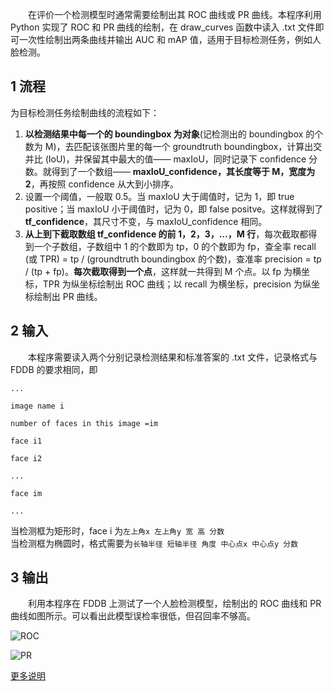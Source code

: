 ﻿&emsp;&emsp;在评价一个检测模型时通常需要绘制出其 ROC 曲线或 PR 曲线。本程序利用 Python 实现了 ROC 和 PR 曲线的绘制，在 draw_curves 函数中读入 .txt 文件即可一次性绘制出两条曲线并输出 AUC 和 mAP 值，适用于目标检测任务，例如人脸检测。

## 1 流程

为目标检测任务绘制曲线的流程如下：
1. **以检测结果中每一个的 boundingbox 为对象**(记检测出的 boundingbox 的个数为 M)，去匹配该张图片里的每一个 groundtruth boundingbox，计算出交并比 (IoU)，并保留其中最大的值—— maxIoU，同时记录下 confidence 分数。就得到了一个数组—— **maxIoU_confidence，其长度等于 M，宽度为 2**，再按照 confidence 从大到小排序。
2. 设置一个阈值，一般取 0.5。当 maxIoU 大于阈值时，记为 1，即 true positive；当 maxIoU 小于阈值时，记为 0，即 false positve。这样就得到了 **tf_confidence**，其尺寸不变，与 maxIoU_confidence 相同。
3. **从上到下截取数组 tf_confidence 的前 1，2，3，…，M 行**，每次截取都得到一个子数组，子数组中 1 的个数即为 tp，0 的个数即为 fp，查全率 recall (或 TPR) = tp / (groundtruth boundingbox 的个数)，查准率 precision = tp / (tp + fp)。**每次截取得到一个点**，这样就一共得到 M 个点。以 fp 为横坐标，TPR 为纵坐标绘制出 ROC 曲线；以 recall 为横坐标，precision 为纵坐标绘制出 PR 曲线。

## 2 输入

&emsp;&emsp;本程序需要读入两个分别记录检测结果和标准答案的 .txt 文件，记录格式与 FDDB 的要求相同，即

`... `

`image name i `

`number of faces in this image =im `

`face i1 `

`face i2 `

`... `

`face im `

`... `

当检测框为矩形时，face i 为`左上角x 左上角y 宽 高 分数`  
当检测框为椭圆时，格式需要为`长轴半径 短轴半径 角度 中心点x 中心点y 分数`

## 3 输出

&emsp;&emsp;利用本程序在 FDDB 上测试了一个人脸检测模型，绘制出的 ROC 曲线和 PR 曲线如图所示。可以看出此模型误检率很低，但召回率不够高。

![ROC](https://raw.githubusercontent.com/Xingyb14/My_image_hosting_site/master/mtcnn_roc.png)

![PR](https://raw.githubusercontent.com/Xingyb14/My_image_hosting_site/master/mtcnn_pr.png)

[更多说明](https://blog.csdn.net/Xingyb14/article/details/81434087)
